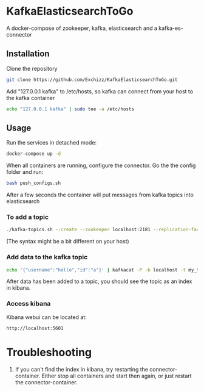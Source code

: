 # KafkaElasticsearchToGo
A docker-compose of zookeeper, kafka, elasticsearch and a kafka-es-connector


## Installation
Clone the repository
```bash
git clone https://github.com/Exchizz/KafkaElasticsearchToGo.git
```

Add "127.0.0.1 kafka" to /etc/hosts, so kafka can connect from your host to the kafka container
```bash
echo "127.0.0.1 kafka" | sudo tee -a /etc/hosts
```

## Usage
Run the services in detached mode:
```bash
docker-compose up -d
```

When all containers are running, configure the connector. Go the the config folder and run:
```bash
bash push_configs.sh
```

After a few seconds the container will put messages from kafka topics into elasticsearch


### To add a topic
```bash
./kafka-topics.sh --create --zookeeper localhost:2181 --replication-factor 1 --partitions 1 --topic my_test
```
(The syntax might be a bit different on your host)

### Add data to the kafka topic
```bash
echo '{"username":"hello","id":"a"}' | kafkacat -P -b localhost -t my_test
```

After data has been added to a topic, you should see the topic as an index in kibana.

### Access kibana
Kibana webui can be located at:
```
http://localhost:5601
```



# Troubleshooting
1. If you can't find the index in kibana, try restarting the connector-container. Either stop all containers and start then again, or just restart the connector-container.
